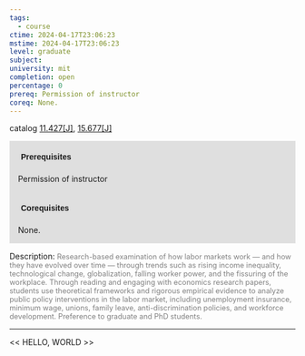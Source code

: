 ```yaml
---
tags:
  - course
ctime: 2024-04-17T23:06:23
mstime: 2024-04-17T23:06:23
level: graduate
subject: 
university: mit
completion: open
percentage: 0
prereq: Permission of instructor
coreq: None.
---
```


catalog [11.427[J]](http://student.mit.edu/catalog/m11c.html#11.427), [15.677[J]](http://student.mit.edu/catalog/m15b.html#15.677)

<span style="display: block; padding: 15px; background-color: rgb(100, 100, 100, 0.2);"><font id="m_prereq571_0" style="display: block; font-family: Arial, sans-serif; font-weight: bold; padding: 5px">Prerequisites</font><br><span id="prereq571_0">Permission of instructor</span></span>
<span style="display: block; padding: 15px; background-color: rgb(100, 100, 100, 0.2);"><font id="m_coreq571_0" style="display: block; font-family: Arial, sans-serif; font-weight: bold; padding: 5px">Corequisites</font><br><span id="coreq571_0">None.</span></span>

<font style="">Description:</font>
<font style="color: grey; font-size: 0.8rem;">Research-based examination of how labor markets work — and how they have evolved over time — through trends such as rising income inequality, technological change, globalization, falling worker power, and the fissuring of the workplace. Through reading and engaging with economics research papers, students use theoretical frameworks and rigorous empirical evidence to analyze public policy interventions in the labor market, including unemployment insurance, minimum wage, unions, family leave, anti-discrimination policies, and workforce development. Preference to graduate and PhD students.</font>



---

<< HELLO, WORLD >>
